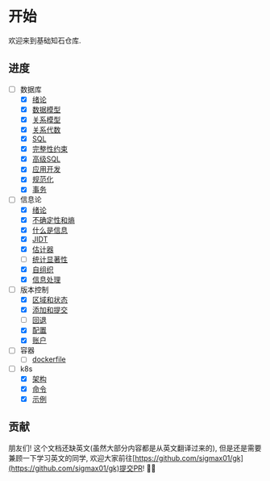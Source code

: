 # 开始

欢迎来到基础知石仓库.

## 进度

- [ ] 数据库
    - [x] [绪论](数据库/绪论)
    - [x] [数据模型](数据库/数据模型)
    - [x] [关系模型](数据库/关系模型)
    - [x] [关系代数](数据库/关系代数)
    - [x] [SQL](数据库/sql)
    - [x] [完整性约束](数据库/完整性约束)
    - [x] [高级SQL](数据库/高级sql)
    - [x] [应用开发](数据库/应用开发)
    - [x] [规范化](数据库/规范化)
    - [x] [事务](/数据库/事务)
- [ ] 信息论
    - [x] [绪论](信息论/绪论)
    - [x] [不确定性和熵](信息论/不确定性和熵)
    - [x] [什么是信息](信息论/什么是信息)
    - [x] [JIDT](信息论/jidt)
    - [x] [估计器](信息论/估计器)
    - [ ] [统计显著性](/信息论/统计显著性)
    - [x] [自组织](/信息论/自组织)
    - [x] [信息处理](/信息论/信息处理)
- [ ] 版本控制
    - [x] [区域和状态](/版本控制/区域和状态)
    - [x] [添加和提交](/版本控制/添加和提交)
    - [ ] [回退](/版本控制/回退)
    - [x] [配置](/版本控制/配置)
    - [x] [账户](/版本控制/账户)
- [ ] 容器
    - [ ] [dockerfile](/容器/dockerfile)
- [ ] k8s
    - [x] [架构](/k8s/架构)
    - [x] [命令](/k8s/命令)
    - [x] [示例](/k8s/示例)

## 贡献

朋友们! 这个文档还缺英文(虽然大部分内容都是从英文翻译过来的), 但是还是需要兼顾一下学习英文的同学, 欢迎大家前往[https://github.com/sigmax01/gk](https://github.com/sigmax01/gk)提交PR! 🦀🦀